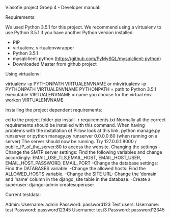 Viasofie project Groep 4 - Developer manual:

Requirements: 


We used Python 3.5.1 for this project. We recommend using a virtualenv to use Python 3.5.1 if you have another Python version installed.
-	PIP
-	virtualenv, virtualenvwrapper
-	Python 3.5.1
-	mysqlclient-python (https://github.com/PyMySQL/mysqlclient-python)
-	Downloaded Master from github project


Using virtualenv:


virtualenv –p PYTHONPATH VIRTUALENVNAME
or
mkvirtualenv –p PYTHONPATH VIRTUALENVNAME
PYTHONPATH = path to Python 3.5.1 executable
VIRTUALENVNAME = name you choose for the virtual env
workon VIRTUALENVNAME


Installing the project dependent requirements:


cd to the project folder
pip install  -r requirements.txt
	Normally all the correct requirements should be installed with this command.
	When having problems with the installation of Pillow look at this link. 
python manage.py runserver
or
python managy.py runserver 0.0.0.0:80 (when running on a server)
	The server should now be running.
	Try 127.0.0.1:8000 / public_IP_of_the_server:80 to access the website.
Changing the settings
-Change the SMTP server settings:
Find the following variables and change accordingly: EMAIL_USE_TLS,EMAIL_HOST, EMAIL_HOST_USER, EMAIL_HOST_PASSWORD, EMAIL_PORT
-Change the database settings:
Find the DATABASES variable.
-Change the allowed hosts:
Find the ALLOWED_HOSTS variable.
-Change the SITE URL:
Change the ‘domain’ and ‘name’ column in the django_site table in the database.
-Create a superuser:
django-admin createsuperuser

Current testdata:


Admin:
	Username: admin
	Password: password123
Test users:
	Username: test
	Password: password12345
	Username: test3
	Password: password12345

